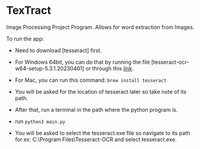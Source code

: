 # TexTract
Image Processing Project Program.
Allows for word extraction from Images.

To run the app:

- Need to download [tesseract] first.

- For Windows 64bit, you can do that by running the file [tesseract-ocr-w64-setup-5.3.1.20230401] or 
  through this [link](https://digi.bib.uni-mannheim.de/tesseract/tesseract-ocr-w64-setup-5.3.1.20230401.exe).

- For Mac, you can run this command: `brew install tesseract`

- You will be asked for the location of tesseract later so take note of its path.

- After that, run a terminal in the path where the python program is.

- run `python3 main.py`

- You will be asked to select the tesseract.exe file so navigate to its path 
  for ex: C:\Program Files\Tesseract-OCR and select tesseract.exe.
